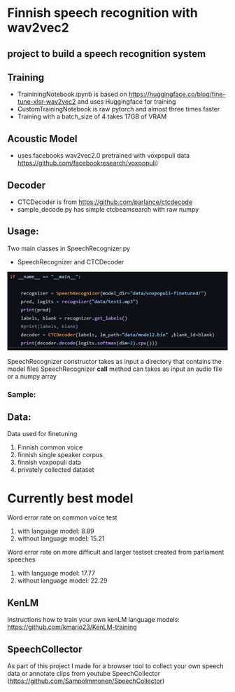 # Finnish speech recognition with wav2vec2

## project to build a speech recognition system

## Training
- TraininingNotebook.ipynb is based on https://huggingface.co/blog/fine-tune-xlsr-wav2vec2 and uses Huggingface for training
- CustomTrainingNotebook is raw pytorch and almost three times faster
- Training with a batch_size of 4 takes 17GB of VRAM

## Acoustic Model
- uses facebooks wav2vec2.0 pretrained with voxpopuli data https://github.com/facebookresearch/voxpopuli)

## Decoder

- CTCDecoder is from https://github.com/parlance/ctcdecode
- sample_decode.py has simple ctcbeamsearch with raw numpy 

## Usage:

Two main classes in SpeechRecognizer.py
- SpeechRecognizer and CTCDecoder

![alt text](https://github.com/SampoImmonen/Finnish-SpeechRecognition/blob/main/images/sample.PNG)

SpeechRecognizer constructor takes as input a directory that contains the model files
SpeechRecognizer __call__ method can takes as input an audio file or a numpy array

### Sample:


## Data:
Data used for finetuning
1. Finnish common voice
2. finnish single speaker corpus 
3. finnish voxpopuli data
4. privately collected dataset


# Currently best model
Word error rate on common voice test
1. with language model: 8.89
2. without language model: 15.21

Word error rate on more difficult and larger testset created from parliament speeches
1. with language model: 17.77
2. without language model: 22.29

## KenLM

Instructions how to train your own kenLM language models: https://github.com/kmario23/KenLM-training

## SpeechCollector

As part of this project I made for a browser tool to collect your own speech data or annotate clips from youtube
SpeechCollector (https://github.com/SampoImmonen/SpeechCollector)
